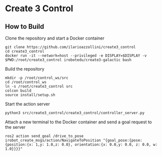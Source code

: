 # Create 3 Control

## How to Build

Clone the repository and start a Docker container

```
git clone https://github.com/ilarioazzollini/create3_control
cd create3_control
docker run -it --network=host --privileged -e DISPLAY=$DISPLAY -v $PWD:/root/create3_control irobotedu/create3-galactic bash
```

Build the repository

```
mkdir -p /root/control_ws/src
cd /root/control_ws
ln -s /root/create3_control src
colcon build
source install/setup.sh
```

Start the action server

```
python3 src/create3_control/create3_control/controller_server.py
```

Attach a new terminal to the Docker container and send a goal request to the server

```
ros2 action send_goal /drive_to_pose irobot_create_msgs/action/NavigateToPosition "{goal_pose:{pose:{position:{x: 1,y: 1.0,z: 0.0}, orientation:{x: 0.0,y: 0.0, z: 0.0, w: 1.0}}}}"
```
